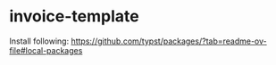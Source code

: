 # invoice-template

Install following:
https://github.com/typst/packages/?tab=readme-ov-file#local-packages
